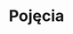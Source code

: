 ---
layout: default
title: Pojęcia
nav_order: 2
has_children: true
permalink: /docs/content/pojecia
---